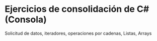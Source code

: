 ﻿# Ejercicios de consolidación de C# (Consola)

 Solicitud de datos, iteradores, operaciones por cadenas, Listas, Arrays